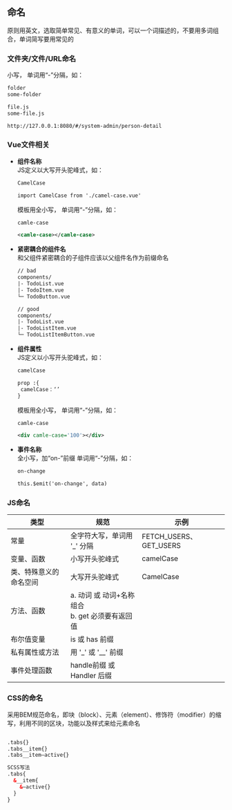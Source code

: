 <script>
  const avatar = require('D/assets/bem.png')
  export default {
    data() {
      return {
        avatar: avatar
      }
    }
  }
</script>
## 命名

原则用英文，选取简单常见、有意义的单词，可以一个词描述的，不要用多词组合，单词简写要用常见的

### 文件夹/文件/URL命名

小写， 单词用“-”分隔，如：
```xml
folder
some-folder

file.js
some-file.js

http://127.0.0.1:8080/#/system-admin/person-detail

```

### Vue文件相关

* **组件名称** <br>
   JS定义以大写开头驼峰式，如：
   ```xml
   CamelCase
   
   import CamelCase from './camel-case.vue'
   ```
   模板用全小写， 单词用“-”分隔，如：
   ```xml
   camle-case

   <camle-case></camle-case>
   ```
* **紧密耦合的组件名** <br>
  和父组件紧密耦合的子组件应该以父组件名作为前缀命名
  ```xml
  // bad
  components/
  |- TodoList.vue
  |- TodoItem.vue
  └─ TodoButton.vue
  
  // good
  components/
  |- TodoList.vue
  |- TodoListItem.vue
  └─ TodoListItemButton.vue
  ```
   
* **组件属性** <br>
   JS定义以小写开头驼峰式，如：
   ```xml
   camelCase

   prop :{
    camelCase：‘’
   }
   ```
   模板用全小写， 单词用“-”分隔，如：
   ```xml
   camle-case

   <div camle-case='100'></div>
   ```

* **事件名称** <br>
   全小写，加“on-”前缀 单词用“-”分隔，如：
   ```xml
   on-change

   this.$emit('on-change', data)
   ```

### JS命名

|类型|规范|示例|
|----|----|----|
|常量|全字符大写，单词用 '_' 分隔 |FETCH_USERS、GET_USERS|
|变量、函数|小写开头驼峰式|camelCase|
|类、特殊意义的命名空间|大写开头驼峰式|CamelCase|
|方法、函数|a.  动词 或 动词+名称 组合 <br/>b.  get 必须要有返回值||
|布尔值变量|is  或 has 前缀||
|私有属性或方法|用 '_' 或 '__' 前缀||
|事件处理函数|handle前缀 或 Handler 后缀||

### CSS的命名

采用BEM规范命名，即块（block）、元素（element）、修饰符（modifier）的缩写，利⽤不同的区块，功能以及样式来给元素命名

<img :src='avatar'></img>

```xml
.tabs{}
.tabs__item{}
.tabs__item—active{}

SCSS写法
.tabs{
  &__item{
    &—active{}
  }
}
```
